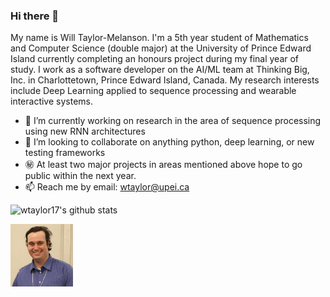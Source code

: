 ### Hi there 👋

My name is Will Taylor-Melanson. I'm a 5th year student of Mathematics and Computer Science
(double major) at the University of Prince Edward Island currently completing an
honours project during my final year of study. I work as a software developer
on the AI/ML team at Thinking Big, Inc. in Charlottetown, Prince Edward Island, Canada.
My research interests include Deep Learning applied to sequence processing and wearable interactive systems.

- 🔭 I’m currently working on research in the area of sequence processing using new RNN architectures
- 👯 I’m looking to collaborate on anything python, deep learning, or new testing frameworks
- ㊙️ At least two major projects in areas mentioned above hope to go public within the next year.
- 📫 Reach me by email: wtaylor@upei.ca


![wtaylor17's github stats](https://github-readme-stats.vercel.app/api?username=wtaylor17&show_icons=true&count_private=true)

<img src="image1.png" width="100" height="100">
